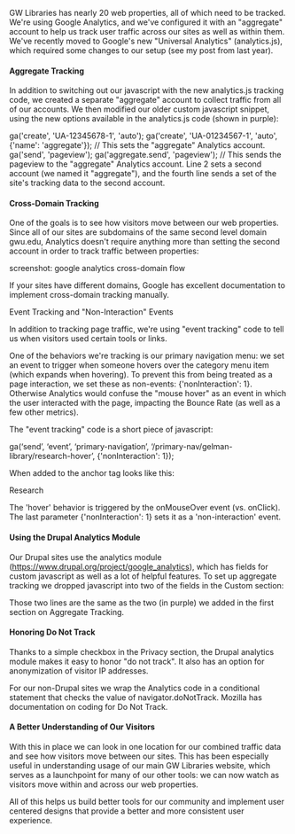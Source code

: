 GW Libraries has nearly 20 web properties, all of which need to be tracked. We're using Google Analytics, and we've configured it with an "aggregate" account to help us track user traffic across our sites as well as within them. We've recently moved to Google's new "Universal Analytics" (analytics.js), which required some changes to our setup (see my post from last year).

<h4>Aggregate Tracking</h4>

In addition to switching out our javascript with the new analytics.js tracking code, we created a separate "aggregate" account to collect traffic from all of our accounts. We then modified our older custom javascript snippet, using the new options available in the analytics.js code (shown in purple):

ga('create', 'UA-12345678-1', 'auto');
ga('create', 'UA-01234567-1', 'auto', {'name': 'aggregate'});  // This sets the "aggregate" Analytics account.
ga('send', 'pageview');
ga('aggregate.send', 'pageview'); // This sends the pageview to the "aggregate" Analytics account.
Line 2 sets a second account (we named it "aggregate"), and the fourth line sends a set of the site's tracking data to the second account.

<h4>Cross-Domain Tracking</h4>

One of the goals is to see how visitors move between our web properties. Since all of our sites are subdomains of the same second level domain gwu.edu, Analytics doesn't require anything more than setting the second account in order to track traffic between properties:

screenshot: google analytics cross-domain flow

If your sites have different domains, Google has excellent documentation to implement cross-domain tracking manually. 

Event Tracking and "Non-Interaction" Events

In addition to tracking page traffic, we're using "event tracking" code to tell us when visitors used certain tools or links. 

One of the behaviors we're tracking is our primary navigation menu: we set an event to trigger when someone hovers over the category menu item (which expands when hovering). To prevent this from being treated as a page interaction, we set these as non-events: {'nonInteraction': 1}. Otherwise Analytics would confuse the "mouse hover" as an event in which the user interacted with the page, impacting the Bounce Rate (as well as a few other metrics). 

The "event tracking" code is a short piece of javascript:

ga(‘send’, ‘event’, ‘primary-navigation’, ‘/primary-nav/gelman-library/research-hover’, {'nonInteraction': 1});

When added to the anchor tag looks like this:

<a onMouseOver="ga(‘send’, ‘event’, ‘primary-navigation’, ‘/primary-nav/gelman-library/research-hover’, {'nonInteraction': 1});">Research</a>

The 'hover' behavior is triggered by the onMouseOver event (vs. onClick). The last parameter {'nonInteraction': 1} sets it as a 'non-interaction' event.

<h4>Using the Drupal Analytics Module</h4>

Our Drupal sites use the analytics module (https://www.drupal.org/project/google_analytics), which has fields for custom javascript as well as a lot of helpful features. To set up aggregate tracking we dropped javascript into two of the fields in the Custom section:

Those two lines are the same as the two (in purple) we added in the first section on Aggregate Tracking.

<h4>Honoring Do Not Track</h4>

Thanks to a simple checkbox in the Privacy section, the Drupal analytics module makes it easy to honor "do not track". It also has an option for anonymization of visitor IP addresses.

For our non-Drupal sites we wrap the Analytics code in a conditional statement that checks the value of navigator.doNotTrack. Mozilla has documentation on coding for Do Not Track.

<h4>A Better Understanding of Our Visitors</h4>

With this in place we can look in one location for our combined traffic data and see how visitors move between our sites. This has been especially useful in understanding usage of our main GW Libraries website, which serves as a launchpoint for many of our other tools: we can now watch as visitors move within and across our web properties.

All of this helps us build better tools for our community and implement user centered designs that provide a better and more consistent user experience.
